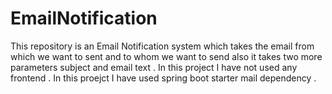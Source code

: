 # EmailNotification
This repository is an Email Notification system which takes the email from which we want to sent and to whom we want to send also it takes two more parameters subject and email text .
In this project I have not used any frontend . 
In this proejct I have used spring boot starter mail dependency .
